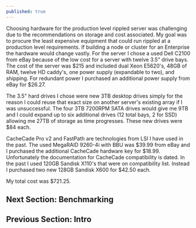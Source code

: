 ```yaml
---
published: true
---
```

Choosing hardware for the production level rippled server was challenging due to the recommendations on storage and cost associated.  My goal was to procure the least expensive equipment that could run rippled at a production level requirements.  If building a node or cluster for an Enterprise the hardware would change vastly.  For the server I chose a used Dell C2100 from eBay because of the low cost for a server with twelve 3.5" drive bays.  The cost of the server was $215 and included dual Xeon E5620's, 48GB of RAM, twelve HD caddy's, one power supply (expandable to two), and shipping.  For redundant power I purchased an additional power supply from eBay for $26.27.

The 3.5" hard drives I chose were new 3TB desktop drives simply for the reason I could reuse that exact size on another server's existing array if I was unsuccessful.  The four 3TB 7200RPM SATA drives would give me 9TB and I could expand up to six additional drives (12 total bays, 2 for SSD) allowing me 27TB of storage as time progresses.  These new drives were $84 each.

CacheCade Pro v2 and FastPath are technologies from LSI I have used in the past.  The used MegaRAID 9260-4i with BBU was $39.99 from eBay and I purchased the additional CacheCade hardware key for $18.99.  Unfortunately the documentation for CacheCade compatibility is dated.  In the past I used 120GB Sandisk X110's that were on compatibility list.  Instead I purchased two new 128GB Sandisk X600 for $42.50 each.

My total cost was $721.25.

## Next Section: Benchmarking
## Previous Section: Intro
